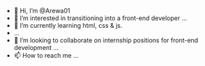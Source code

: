 - 👋 Hi, I’m @Arewa01
- 👀 I’m interested in transitioning into a front-end developer ...
- 🌱 I’m currently learning html, css & js.
-  ...
- 💞️ I’m looking to collaborate on internship positions for front-end development ...
- 📫 How to reach me ...

<!---
Arewa01/Arewa01 is a ✨ special ✨ repository because its `README.md` (this file) appears on your GitHub profile.
You can click the Preview link to take a look at your changes.
--->
